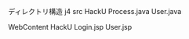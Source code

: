 ディレクトリ構造
j4
  src
      HackU
        Process.java
        User.java
  
  WebContent
    HackU
      Login.jsp
      User.jsp
